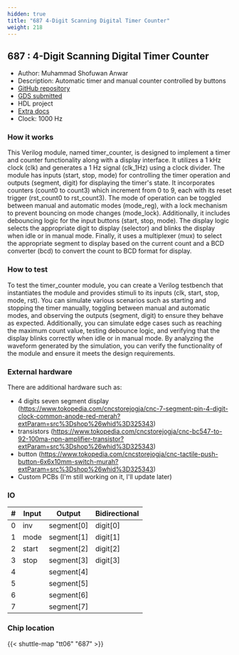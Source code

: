 ```yaml
---
hidden: true
title: "687 4-Digit Scanning Digital Timer Counter"
weight: 218
---
```


## 687 : 4-Digit Scanning Digital Timer Counter

* Author: Muhammad Shofuwan Anwar
* Description: Automatic timer and manual counter controlled by buttons
* [GitHub repository](https://github.com/Shofuuu/tt06-timer_counter-UGM)
* [GDS submitted](https://github.com/Shofuuu/tt06-timer_counter-UGM/actions/runs/8758515010)
* HDL project
* [Extra docs](None)
* Clock: 1000 Hz

<!---

This file is used to generate your project datasheet. Please fill in the information below and delete any unused
sections.

You can also include images in this folder and reference them in the markdown. Each image must be less than
512 kb in size, and the combined size of all images must be less than 1 MB.
-->


### How it works

This Verilog module, named timer_counter, is designed to implement a timer and counter functionality along with a display interface. It utilizes a 1 kHz clock (clk) and generates a 1 Hz signal (clk_1Hz) using a clock divider. The module has inputs (start, stop, mode) for controlling the timer operation and outputs (segment, digit) for displaying the timer's state. It incorporates counters (count0 to count3) which increment from 0 to 9, each with its reset trigger (rst_count0 to rst_count3). The mode of operation can be toggled between manual and automatic modes (mode_reg), with a lock mechanism to prevent bouncing on mode changes (mode_lock). Additionally, it includes debouncing logic for the input buttons (start, stop, mode). The display logic selects the appropriate digit to display (selector) and blinks the display when idle or in manual mode. Finally, it uses a multiplexer (mux) to select the appropriate segment to display based on the current count and a BCD converter (bcd) to convert the count to BCD format for display.

### How to test

To test the timer_counter module, you can create a Verilog testbench that instantiates the module and provides stimuli to its inputs (clk, start, stop, mode, rst). You can simulate various scenarios such as starting and stopping the timer manually, toggling between manual and automatic modes, and observing the outputs (segment, digit) to ensure they behave as expected. Additionally, you can simulate edge cases such as reaching the maximum count value, testing debounce logic, and verifying that the display blinks correctly when idle or in manual mode. By analyzing the waveform generated by the simulation, you can verify the functionality of the module and ensure it meets the design requirements.

### External hardware

There are additional hardware such as:

- 4 digits seven segment display (https://www.tokopedia.com/cncstorejogja/cnc-7-segment-pin-4-digit-clock-common-anode-red-merah?extParam=src%3Dshop%26whid%3D325343)
- transistors (https://www.tokopedia.com/cncstorejogja/cnc-bc547-to-92-100ma-npn-amplifier-transistor?extParam=src%3Dshop%26whid%3D325343)
- button (https://www.tokopedia.com/cncstorejogja/cnc-tactile-push-button-6x6x10mm-switch-murah?extParam=src%3Dshop%26whid%3D325343)
- Custom PCBs (I'm still working on it, I'll update later)


### IO

| # | Input          | Output         | Bidirectional   |
| - | -------------- | -------------- | --------------- |
| 0 | inv | segment[0] | digit[0] |
| 1 | mode | segment[1] | digit[1] |
| 2 | start | segment[2] | digit[2] |
| 3 | stop | segment[3] | digit[3] |
| 4 |  | segment[4] |  |
| 5 |  | segment[5] |  |
| 6 |  | segment[6] |  |
| 7 |  | segment[7] |  |

### Chip location

{{< shuttle-map "tt06" "687" >}}
